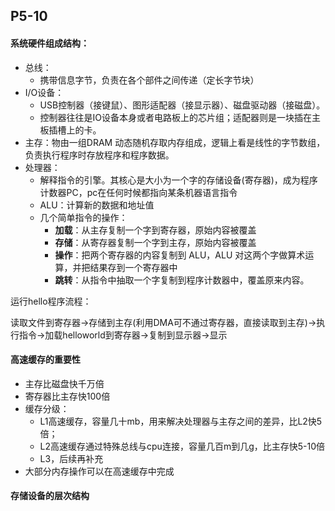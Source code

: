 ## P5-10
#### 系统硬件组成结构：

- 总线：
  - 携带信息字节，负责在各个部件之间传递（定长字节块）
- I/O设备：
  - USB控制器（接键鼠）、图形适配器（接显示器）、磁盘驱动器（接磁盘）。
  - 控制器往往是IO设备本身或者电路板上的芯片组；适配器则是一块插在主板插槽上的卡。
- 主存：物由一组DRAM 动态随机存取内存组成，逻辑上看是线性的字节数组，负责执行程序时存放程序和程序数据。
- 处理器：
  - 解释指令的引擎。其核心是大小为一个字的存储设备(寄存器)，成为程序计数器PC，pc在任何时候都指向某条机器语言指令
  - ALU：计算新的数据和地址值
  - 几个简单指令的操作：
    - **加载**：从主存复制一个字到寄存器，原始内容被覆盖
    - **存储**：从寄存器复制一个字到主存，原始内容被覆盖
    - **操作**：把两个寄存器的内容复制到 ALU，ALU 对这两个字做算术运算，并把结果存到一个寄存器中
    - **跳转**：从指令中抽取一个字复制到程序计数器中，覆盖原来内容。

运行hello程序流程：

​	读取文件到寄存器→存储到主存(利用DMA可不通过寄存器，直接读取到主存)→执行指令→加载helloworld到寄存器→复制到显示器→显示



#### 高速缓存的重要性

- 主存比磁盘快千万倍
- 寄存器比主存快100倍
- 缓存分级：
  - L1高速缓存，容量几十mb，用来解决处理器与主存之间的差异，比L2快5倍；
  - L2高速缓存通过特殊总线与cpu连接，容量几百m到几g，比主存快5-10倍
  - L3，后续再补充
- 大部分内存操作可以在高速缓存中完成



#### 存储设备的层次结构
